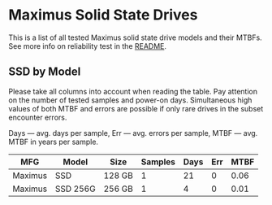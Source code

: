 Maximus Solid State Drives
==========================

This is a list of all tested Maximus solid state drive models and their MTBFs. See
more info on reliability test in the [README](https://github.com/linuxhw/SMART).

SSD by Model
------------

Please take all columns into account when reading the table. Pay attention on the
number of tested samples and power-on days. Simultaneous high values of both MTBF
and errors are possible if only rare drives in the subset encounter errors.

Days   — avg. days per sample,
Err    — avg. errors per sample,
MTBF   — avg. MTBF in years per sample.

| MFG       | Model              | Size   | Samples | Days  | Err   | MTBF   |
|-----------|--------------------|--------|---------|-------|-------|--------|
| Maximus   | SSD                | 128 GB | 1       | 21    | 0     | 0.06   |
| Maximus   | SSD 256G           | 256 GB | 1       | 4     | 0     | 0.01   |
